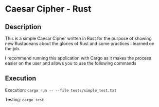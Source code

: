 # Caesar Cipher - Rust #

## Description ##
This is a simple Caesar Cipher written in Rust for the purpose of showing new Rustaceans
about the glories of Rust and some practices I learned on the job.

I recommend running this application with Cargo as it makes the process easier on the user
and allows you to use the following commands

## Execution ##
Execution: `cargo run -- --file tests/simple_test.txt`

Testing: `cargo test`
